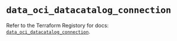 # `data_oci_datacatalog_connection`

Refer to the Terraform Registory for docs: [`data_oci_datacatalog_connection`](https://registry.terraform.io/providers/oracle/oci/6.18.0/docs/data-sources/datacatalog_connection).
